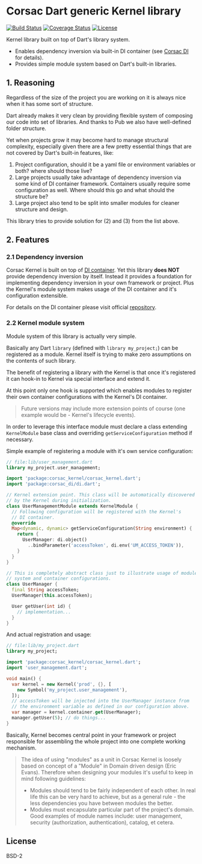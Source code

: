 # Corsac Dart generic Kernel library

[![Build Status](https://img.shields.io/travis-ci/corsac-dart/kernel.svg?branch=master&style=flat-square)](https://travis-ci.org/corsac-dart/kernel)
[![Coverage Status](https://img.shields.io/coveralls/corsac-dart/kernel.svg?branch=master&style=flat-square)](https://coveralls.io/github/corsac-dart/kernel?branch=master)
[![License](https://img.shields.io/badge/license-BSD--2-blue.svg?style=flat-square)](https://raw.githubusercontent.com/corsac-dart/kernel/master/LICENSE)

Kernel library built on top of Dart's library system.

* Enables dependency inversion via built-in DI container
 (see [Corsac DI](https://github.com/corsac-dart/di) for details).
* Provides simple module system based on Dart's built-in libraries.

## 1. Reasoning

Regardless of the size of the project you are working on it is always
nice when it has some sort of structure.

Dart already makes it very clean by providing flexible system of composing
our code into set of libraries. And thanks to Pub we also have well-defined
folder structure.

Yet when projects grow it may become hard to manage structural complexity,
especially given there are a few pretty essential things that are not
covered by Dart's built-in features, like:

1. Project configuration, should it be a yaml file or environment variables
  or both? where should those live?
2. Large projects usually take advantage of dependency inversion via some kind
  of DI container framework. Containers usually require some configuration
  as well. Where should this go and what should the structure be?
3. Large project also tend to be split into smaller modules for cleaner
  structure and design.

This library tries to provide solution for (2) and (3) from the list above.

## 2. Features

### 2.1 Dependency inversion

Corsac Kernel is built on top of [DI container](https://github.com/corsac-dart/di).
Yet this library __does NOT__ provide dependency inversion by itself.
Instead it provides a foundation for implementing dependency inversion in
your own framework or project. Plus the Kernel's module system makes usage
of the DI container and it's configuration extensible.

For details on the DI container please visit official
[repository](https://github.com/corsac-dart/di).

### 2.2 Kernel module system

Module system of this library is actually very simple.

Basically any Dart `library` (defined with `library my_project;`) can be
registered as a module. Kernel itself is trying to make zero assumptions on
the contents of such library.

The benefit of registering a library with the Kernel is that once it's
registered it can hook-in to Kernel via special interface and extend it.

At this point only one hook is supported which enables modules to register
their own container configurations with the Kernel's DI container.

> Future versions may include more extension points of course (one example
> would be - Kernel's lifecycle events).

In order to leverage this interface module must declare a class extending
`KernelModule` base class and overriding `getServiceConfiguration` method
if necessary.

Simple example of registering a module with it's own service configuration:

```dart
// file:lib/user_management.dart
library my_project.user_management;

import 'package:corsac_kernel/corsac_kernel.dart';
import 'package:corsac_di/di.dart';

// Kernel extension point. This class will be automatically discovered
// by the Kernel during initialization.
class UserManagementModule extends KernelModule {
  // Following configuration will be registered with the Kernel's
  // DI container.
  @override
  Map<dynamic, dynamic> getServiceConfiguration(String environment) {
    return {
      UserManager: di.object()
        ..bindParameter('accessToken', di.env('UM_ACCESS_TOKEN')),
    }
  }
}

// This is completely abstract class just to illustrate usage of module
// system and container configurations.
class UserManager {
  final String accessToken;
  UserManager(this.accessToken);

  User getUser(int id) {
    // implementation...
  }
}
```

And actual registration and usage:

```dart
// file:lib/my_project.dart
library my_project;

import 'package:corsac_kernel/corsac_kernel.dart';
import 'user_management.dart';

void main() {
  var kernel = new Kernel('prod', {}, [
    new Symbol('my_project.user_management'),
  ]);
  // accessToken will be injected into the UserManager instance from
  // the environment variable as defined in our configuration above.
  var manager = kernel.container.get(UserManager);
  manager.getUser(5); // do things...
}
```

Basically, Kernel becomes central point in your framework or project
responsible for assembling the whole project into one complete working
mechanism.

> The idea of using "modules" as a unit in Corsac Kernel is loosely based on
> concept of a "Module" in Domain driven design (Eric Evans). Therefore
> when designing your modules it's useful to keep in mind following guidelines:
>
> * Modules should tend to be fairly independent of each other. In real life
>   this can be very hard to achieve, but as a general rule - the less
>   dependencies you have between modules the better.
> * Modules must encapsulate particular part of the project's domain. Good
>   examples of module names include:
>   user management, security (authorization, authentication),
>   catalog, et cetera.

## License

BSD-2
